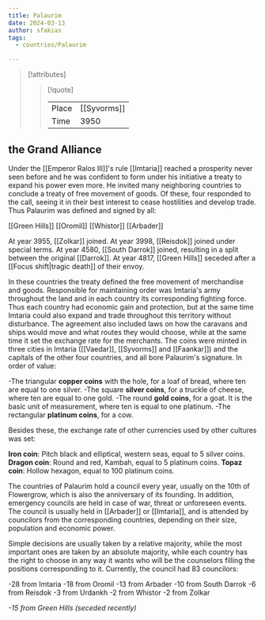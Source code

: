 ```yaml
---
title: Palaurim
date: 2024-03-13
author: sfakias
tags:
  - countries/Palaurim

---
```

> [!attributes]
> 
> > [!quote]
> >
> > | | |
> > | --- | --- |
> > | Place | [[Syvorms]] |
> > | Time | 3950 |


## the Grand Alliance

Under the [[Emperor Ralos III]]'s rule [[Imtaria]] reached a prosperity never seen before and he was confident to form under his initiative a treaty to expand his power even more. He invited many neighboring countries to conclude a treaty of free movement of goods. Of these, four responded to the call, seeing it in their best interest to cease hostilities and develop trade. Thus Palaurim was defined and signed by all:

[[Green Hills]]
[[Oromil]]
[[Whistor]]
[[Arbader]] 

At year 3955, [[Zolkar]] joined.
At year 3998, [[Reisdok]] joined under special terms.
At year 4580, [[South Darrok]] joined, resulting in a split between the original [[Darrok]].
At year 4817, [[Green Hills]] seceded after a [[Focus shift|tragic death]] of their envoy.

In these countries the treaty defined the free movement of merchandise and goods. Responsible for maintaining order was Imtaria's army throughout the land and in each country its corresponding fighting force. Thus each country had economic gain and protection, but at the same time Imtaria could also expand and trade throughout this territory without disturbance. The agreement also included laws on how the caravans and ships would move and what routes they would choose, while at the same time it set the exchange rate for the merchants. The coins were minted in three cities in Imtaria ([[Vaedar]], [[Syvorms]] and [[Faankar]]) and the capitals of the other four countries, and all bore Palaurim's signature. In order of value:

-The triangular **copper coins** with the hole, for a loaf of bread, where ten are equal to one silver.
-The square **silver coins**, for a truckle of cheese, where ten are equal to one gold.
-The round **gold coins**, for a goat. It is the basic unit of measurement, where ten is equal to one platinum.
-The rectangular **platinum coins**, for a cow.

Besides these, the exchange rate of other currencies used by other cultures was set:

**Iron coin**: Pitch black and elliptical, western seas, equal to 5 silver coins.
**Dragon coin**: Round and red, Kambah, equal to 5 platinum coins.
**Topaz coin**: Hollow hexagon, equal to 100 platinum coins.

The countries of Palaurim hold a council every year, usually on the 10th of Flowergrow, which is also the anniversary of its founding. In addition, emergency councils are held in case of war, threat or unforeseen events. The council is usually held in [[Arbader]] or [[Imtaria]], and is attended by councilors from the corresponding countries, depending on their size, population and economic power.

Simple decisions are usually taken by a relative majority, while the most important ones are taken by an absolute majority, while each country has the right to choose in any way it wants who will be the counselors filling the positions corresponding to it. Currently, the council had 83 councilors:

-28 from Imtaria
-18 from Oromil
-13 from Arbader
-10 from South Darrok
-6 from Reisdok
-3 from Urdankh
-2 from Whistor
-2 from Zolkar

*-15 from Green Hills (seceded recently)*